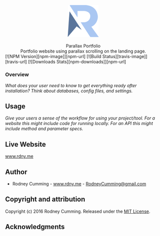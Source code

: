 <div align="center">
 <img src="./src/images/logo.svg" width="100" alt="R logo">
 <br>
 <br>
 Parallax Portfolio
 <br>
 Portfolio website using parallax scrolling on the landing page.
 <br>


</div>

<span align="center">
[![NPM Version][npm-image]][npm-url]
[![Build Status][travis-image]][travis-url]
[![Downloads Stats][npm-downloads]][npm-url]
</span>

<!-- ![Build Status](https://img.shields.io/appveyor/ci/:user/:repo.svg) -->

### Overview

_What does your user need to know to get everything ready after installation?_
_Think about databases, config files, and settings._

## Usage

_Give your users a sense of the workflow for using your project/tool._
_For a website this might include code for running locally._
_For an API this might include method and parameter specs._

## Live Website

www.rdny.me

## Author

- Rodney Cumming - www.rdny.me - RodneyCumming@gmail.com

## Copyright and attribution

Copyright (c) 2016 Rodney Cumming. Released under the [MIT License](https://github.com/datamade/your-repo-here/blob/master/LICENSE).

## Acknowledgments

<!-- Markdown link & img dfn's -->

[npm-image]: https://img.shields.io/npm/v/datadog-metrics.svg?style=flat-square
[npm-url]: https://npmjs.org/package/datadog-metrics
[npm-downloads]: https://img.shields.io/npm/dm/datadog-metrics.svg?style=flat-square
[travis-image]: https://img.shields.io/travis/dbader/node-datadog-metrics/master.svg?style=flat-square
[travis-url]: https://travis-ci.org/dbader/node-datadog-metrics
[wiki]: https://github.com/yourname/yourproject/wiki
